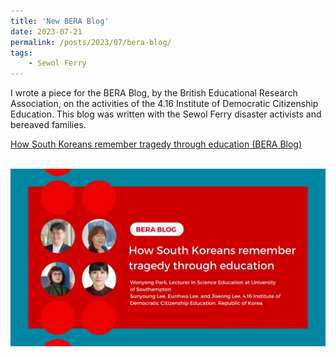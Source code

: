 ```yaml
---
title: 'New BERA Blog'
date: 2023-07-21
permalink: /posts/2023/07/bera-blog/
tags:
    - Sewol Ferry
---
```


I wrote a piece for the BERA Blog, by the British Educational Research Association, on the activities of the 4.16 Institute of Democratic Citizenship Education. This blog was written with the Sewol Ferry disaster activists and bereaved families.

[How South Koreans remember tragedy through education (BERA Blog)](https://www.bera.ac.uk/blog/how-south-koreans-remember-tragedy-through-education) <br/><br/>

<img src='/images/berablog.jpeg'>